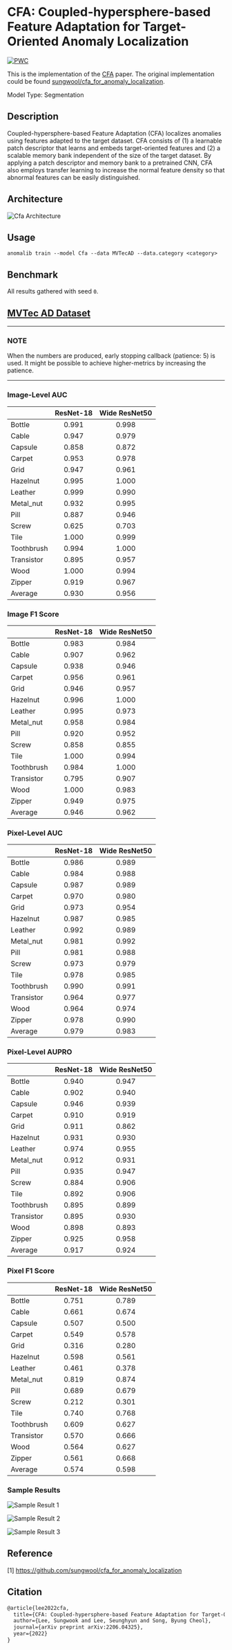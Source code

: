 # CFA: Coupled-hypersphere-based Feature Adaptation for Target-Oriented Anomaly Localization

[![PWC](https://img.shields.io/endpoint.svg?url=https://paperswithcode.com/badge/cfa-coupled-hypersphere-based-feature/anomaly-detection-on-mvtec-ad)](https://paperswithcode.com/sota/anomaly-detection-on-mvtec-ad?p=cfa-coupled-hypersphere-based-feature)

This is the implementation of the [CFA](https://arxiv.org/abs/2206.04325) paper. The original implementation could be found [sungwool/cfa_for_anomaly_localization](https://github.com/sungwool/cfa_for_anomaly_localization).

Model Type: Segmentation

## Description

Coupled-hypersphere-based Feature Adaptation (CFA) localizes anomalies using features adapted to the target dataset. CFA consists of (1) a learnable patch descriptor that learns and embeds target-oriented features and (2) a scalable memory bank independent of the size of the target dataset. By applying a patch descriptor and memory bank to a pretrained CNN, CFA also employs transfer learning to increase the normal feature density so that abnormal features can be easily distinguished.

## Architecture

![Cfa Architecture](/docs/source/images/cfa/architecture.png "Cfa Architecture")

## Usage

`anomalib train --model Cfa --data MVTecAD --data.category <category>`

## Benchmark

All results gathered with seed `0`.

## [MVTec AD Dataset](https://www.mvtec.com/company/research/datasets/mvtec-ad)

---

### NOTE

When the numbers are produced, early stopping callback (patience: 5) is used. It might be possible to achieve higher-metrics by increasing the patience.

---

### Image-Level AUC

|            | ResNet-18 | Wide ResNet50 |
| ---------- | :-------: | :-----------: |
| Bottle     |   0.991   |     0.998     |
| Cable      |   0.947   |     0.979     |
| Capsule    |   0.858   |     0.872     |
| Carpet     |   0.953   |     0.978     |
| Grid       |   0.947   |     0.961     |
| Hazelnut   |   0.995   |     1.000     |
| Leather    |   0.999   |     0.990     |
| Metal_nut  |   0.932   |     0.995     |
| Pill       |   0.887   |     0.946     |
| Screw      |   0.625   |     0.703     |
| Tile       |   1.000   |     0.999     |
| Toothbrush |   0.994   |     1.000     |
| Transistor |   0.895   |     0.957     |
| Wood       |   1.000   |     0.994     |
| Zipper     |   0.919   |     0.967     |
| Average    |   0.930   |     0.956     |

### Image F1 Score

|            | ResNet-18 | Wide ResNet50 |
| ---------- | :-------: | :-----------: |
| Bottle     |   0.983   |     0.984     |
| Cable      |   0.907   |     0.962     |
| Capsule    |   0.938   |     0.946     |
| Carpet     |   0.956   |     0.961     |
| Grid       |   0.946   |     0.957     |
| Hazelnut   |   0.996   |     1.000     |
| Leather    |   0.995   |     0.973     |
| Metal_nut  |   0.958   |     0.984     |
| Pill       |   0.920   |     0.952     |
| Screw      |   0.858   |     0.855     |
| Tile       |   1.000   |     0.994     |
| Toothbrush |   0.984   |     1.000     |
| Transistor |   0.795   |     0.907     |
| Wood       |   1.000   |     0.983     |
| Zipper     |   0.949   |     0.975     |
| Average    |   0.946   |     0.962     |

### Pixel-Level AUC

|            | ResNet-18 | Wide ResNet50 |
| ---------- | :-------: | :-----------: |
| Bottle     |   0.986   |     0.989     |
| Cable      |   0.984   |     0.988     |
| Capsule    |   0.987   |     0.989     |
| Carpet     |   0.970   |     0.980     |
| Grid       |   0.973   |     0.954     |
| Hazelnut   |   0.987   |     0.985     |
| Leather    |   0.992   |     0.989     |
| Metal_nut  |   0.981   |     0.992     |
| Pill       |   0.981   |     0.988     |
| Screw      |   0.973   |     0.979     |
| Tile       |   0.978   |     0.985     |
| Toothbrush |   0.990   |     0.991     |
| Transistor |   0.964   |     0.977     |
| Wood       |   0.964   |     0.974     |
| Zipper     |   0.978   |     0.990     |
| Average    |   0.979   |     0.983     |

### Pixel-Level AUPRO

|            | ResNet-18 | Wide ResNet50 |
| ---------- | :-------: | :-----------: |
| Bottle     |   0.940   |     0.947     |
| Cable      |   0.902   |     0.940     |
| Capsule    |   0.946   |     0.939     |
| Carpet     |   0.910   |     0.919     |
| Grid       |   0.911   |     0.862     |
| Hazelnut   |   0.931   |     0.930     |
| Leather    |   0.974   |     0.955     |
| Metal_nut  |   0.912   |     0.931     |
| Pill       |   0.935   |     0.947     |
| Screw      |   0.884   |     0.906     |
| Tile       |   0.892   |     0.906     |
| Toothbrush |   0.895   |     0.899     |
| Transistor |   0.895   |     0.930     |
| Wood       |   0.898   |     0.893     |
| Zipper     |   0.925   |     0.958     |
| Average    |   0.917   |     0.924     |

### Pixel F1 Score

|            | ResNet-18 | Wide ResNet50 |
| ---------- | :-------: | :-----------: |
| Bottle     |   0.751   |     0.789     |
| Cable      |   0.661   |     0.674     |
| Capsule    |   0.507   |     0.500     |
| Carpet     |   0.549   |     0.578     |
| Grid       |   0.316   |     0.280     |
| Hazelnut   |   0.598   |     0.561     |
| Leather    |   0.461   |     0.378     |
| Metal_nut  |   0.819   |     0.874     |
| Pill       |   0.689   |     0.679     |
| Screw      |   0.212   |     0.301     |
| Tile       |   0.740   |     0.768     |
| Toothbrush |   0.609   |     0.627     |
| Transistor |   0.570   |     0.666     |
| Wood       |   0.564   |     0.627     |
| Zipper     |   0.561   |     0.668     |
| Average    |   0.574   |     0.598     |

### Sample Results

![Sample Result 1](/docs/source/images/cfa/results/0.png "Sample Result 1")

![Sample Result 2](/docs/source/images/cfa/results/1.png "Sample Result 2")

![Sample Result 3](/docs/source/images/cfa/results/2.png "Sample Result 3")

## Reference

[1] <https://github.com/sungwool/cfa_for_anomaly_localization>

## Citation

```tex
@article{lee2022cfa,
  title={CFA: Coupled-hypersphere-based Feature Adaptation for Target-Oriented Anomaly Localization},
  author={Lee, Sungwook and Lee, Seunghyun and Song, Byung Cheol},
  journal={arXiv preprint arXiv:2206.04325},
  year={2022}
}
```
